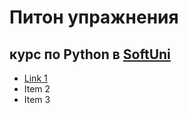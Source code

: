 # Питон упражнения
## курс по Python в [SoftUni](http://softuni.bg)
* [Link 1](https://#)
* Item 2
* Item 3
